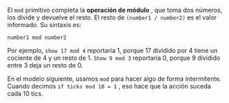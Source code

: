 ﻿El `mod` primitivo completa la **operación de módulo** , que toma dos números, los divide y devuelve el resto. El resto de `(number1 / number2)` es el valor informado. Su sintaxis es:

``` number1 mod number2 ```

Por ejemplo, `show 17 mod 4` reportaría 1, porque 17 dividido por 4 tiene un cociente de 4 y un resto de 1. `Show 9 mod 3` reportaría 0, porque 9 dividido entre 3 deja un resto de 0.

En el modelo siguiente, usamos `mod` para hacer algo de forma intermitente. Cuando decimos `if ticks mod 10 = 1` , eso hace que la acción suceda cada 10 tics.